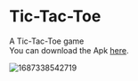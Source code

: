 # Tic-Tac-Toe
A Tic-Tac-Toe game  
You can download the Apk [here](https://drive.google.com/file/d/17GfTJLOuLWQhLHdDVfOme-Re54QGoIZS/view?usp=sharing).


![1687338542719](https://github.com/Naimjr10/TicTacToe/assets/92367189/1e6559fc-8bfd-46e7-b549-3ae4960dfc07)

